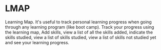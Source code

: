 # LMAP
Learning Map.  It's useful to track personal learning progress when going through any learning program (like boot camp). Track your progress using the learning map, Add skills, view a list of all the skills added, indicate the skills studied, view a list of skills studied, view a list of skills not studied yet and see your learning progress.
